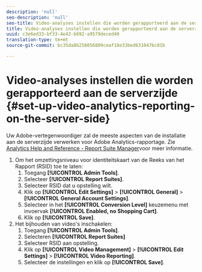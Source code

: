 ```yaml
---
description: 'null'
seo-description: 'null'
seo-title: Video-analyses instellen die worden gerapporteerd aan de serverzijde
title: Video-analyses instellen die worden gerapporteerd aan de serverzijde
uuid: c3e6ed33-bf33-4e42-b692-a9579deced40
translation-type: tm+mt
source-git-commit: bc35da8b258056809ceaf18e33bed631047bc81b

---
```



# Video-analyses instellen die worden gerapporteerd aan de serverzijde {#set-up-video-analytics-reporting-on-the-server-side}

Uw Adobe-vertegenwoordiger zal de meeste aspecten van de installatie aan de serverzijde verwerken voor Adobe Analytics-rapportage. Zie [Analytics Help and Reference - Report Suite Manager](https://microsite.omniture.com/t2/help/en_US/reference/#Report_Suite_Manager)voor meer informatie.
1. Om het omzettingsniveau voor identiteitskaart van de Reeks van het Rapport (RSID) toe te laten:
   1. Toegang **[!UICONTROL Admin Tools]**.
   1. Selecteer **[!UICONTROL Report Suites]**.
   1. Selecteer RSID dat u opstelling wilt.
   1. Klik op **[!UICONTROL Edit Settings]** > **[!UICONTROL General]** > **[!UICONTROL General Account Settings]**.
   1. Selecteer in het **[!UICONTROL Conversion Level]** keuzemenu met invoervak **[!UICONTROL Enabled, no Shopping Cart]**.
   1. Klik op **[!UICONTROL Save]**.
1. Het bijhouden van video&#39;s inschakelen:
   1. Toegang **[!UICONTROL Admin Tools]**.
   1. Selecteren **[!UICONTROL Report Suites]**
   1. Selecteer RSID aan opstelling.
   1. Klik op **[!UICONTROL Video Management]** > **[!UICONTROL Edit Settings]** > **[!UICONTROL Video Reporting]**.
   1. Selecteer de instellingen en klik op **[!UICONTROL Save]**.